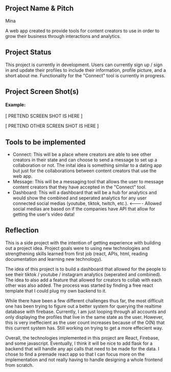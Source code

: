 ## Project Name & Pitch

Mina

A web app created to provide tools for content creators to use in order to grow their business through interactions and analytics.

## Project Status

This project is currently in development. Users can currently sign up / sign in and update their profiles to include their information, profile picture, and a short about me. Functionality for the "Connect" tool is currently in progress.

## Project Screen Shot(s)

#### Example:   

[ PRETEND SCREEN SHOT IS HERE ]

[ PRETEND OTHER SCREEN SHOT IS HERE ]

## Tools to be implemented

- Connect: This will be a place where creators are able to see other creators in their state and can choose to send a message to set up a collaboration or not. The inital idea is something similar to a dating app but just for the collaborations between content creators that use the web app.
- Message: This will be a messaging tool that allows the user to message content creators that they have accepted in the "Connect" tool. 
- Dashboard: This will a dashboard that will be a hub for analytics and would show the combined and seperated analytics for any user connected social medias (youtube, tiktok, twitch, etc.). <---- Allowed social medias are based on if the companies have API that allow for getting the user's video data!

## Reflection

This is a side project with the intention of getting experience with building out a project idea. Project goals were to using new technologies and strengthening skills learned from first job (react, APIs, html, reading documentation and learning new technology).

The idea of this project is to build a dashboard that allowed for the people to see their tiktok / youtube / instagram analytics (seperated and combined). The idea to also add a feature that allowed for creators to collab with each other was also added. The process was started by finding a free react template that I could plug my own backend to it. 

While there have been a few different challenges thus far, the most difficult one has been trying to figure out a better system for querying the realtime database with firebase. Currently, I am just looping through all accounts and only displaying the profiles that live in the same state as the user. However, this is very ineffecient as the user count increases because of the O(N) that this current system has. Still working on trying to get a more effecient way.

Overall, the technologies implemented in this project are React, Firebase, and some javascript. Eventually, I think it will be nice to add flask for a backend that will handle any api calls that need to be made for the data. I chose to find a premade react app so that I can focus more on the implementation and not really having to handle designing a whole frontend from scratch. 
